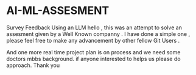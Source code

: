# AI-ML-ASSESMENT
Survey Feedback Using an LLM
hello , this was an attempt to solve an assesment given by a Well Known companny . 
I have done a simple one , please feel free to make any advancement by other fellow Git Users . 

And one more real time project plan is on process and we need some doctors mbbs background. if anyone interested to helps us please do approach. Thank you 